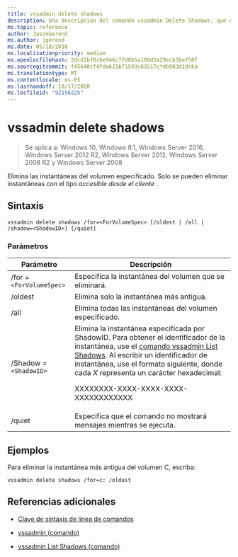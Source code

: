```yaml
---
title: vssadmin delete shadows
description: Una descripción del comando vssadmin Delete Shadows, que elimina las instantáneas del volumen especificado.
ms.topic: reference
author: JasonGerend
ms.author: jgerend
ms.date: 05/18/2018
ms.localizationpriority: medium
ms.openlocfilehash: 2dcd1bf8cbe946c77d0b5a100d2a29ecb36ef50f
ms.sourcegitcommit: f45640cf4fda621b71593c63517cfdb983d1dc6a
ms.translationtype: MT
ms.contentlocale: es-ES
ms.lasthandoff: 10/17/2020
ms.locfileid: "92156225"
---
```

# <a name="vssadmin-delete-shadows"></a>vssadmin delete shadows

> Se aplica a: Windows 10, Windows 8.1, Windows Server 2016, Windows Server 2012 R2, Windows Server 2012, Windows Server 2008 R2 y Windows Server 2008

Elimina las instantáneas del volumen especificado. Solo se pueden eliminar instantáneas con el tipo *accesible desde el cliente* .

## <a name="syntax"></a>Sintaxis

```
vssadmin delete shadows /for=<ForVolumeSpec> [/oldest | /all | /shadow=<ShadowID>] [/quiet]
```

### <a name="parameters"></a>Parámetros

| Parámetro | Descripción |
|--|--|
| /for =`<ForVolumeSpec>` | Especifica la instantánea del volumen que se eliminará. |
| /oldest | Elimina solo la instantánea más antigua. |
| /all | Elimina todas las instantáneas del volumen especificado. |
| /Shadow =`<ShadowID>` | Elimina la instantánea especificada por ShadowID. Para obtener el identificador de la instantánea, use el [comando vssadmin List Shadows](vssadmin-list-shadows.md). Al escribir un identificador de instantánea, use el formato siguiente, donde cada *X* representa un carácter hexadecimal:<p>XXXXXXXX-XXXX-XXXX-XXXX-XXXXXXXXXXXX |
| /quiet | Especifica que el comando no mostrará mensajes mientras se ejecuta. |

## <a name="examples"></a>Ejemplos

Para eliminar la instantánea más antigua del volumen C, escriba:

```
vssadmin delete shadows /for=c: /oldest
```

## <a name="additional-references"></a>Referencias adicionales

- [Clave de sintaxis de línea de comandos](command-line-syntax-key.md)

- [vssadmin (comando)](vssadmin.md)

- [vssadmin List Shadows (comando)](vssadmin-list-shadows.md)
